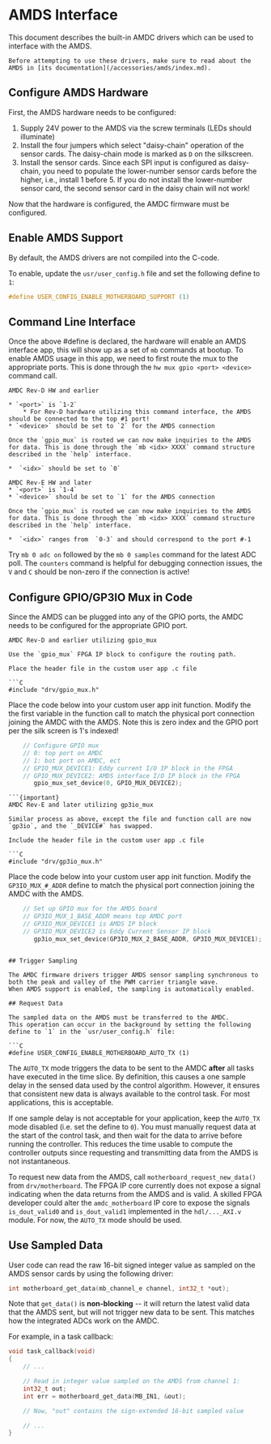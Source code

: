 # AMDS Interface

This document describes the built-in AMDC drivers which can be used to interface with the AMDS.

```{attention}
Before attempting to use these drivers, make sure to read about the AMDS in [its documentation](/accessories/amds/index.md).
```

## Configure AMDS Hardware

First, the AMDS hardware needs to be configured:

1. Supply 24V power to the AMDS via the screw terminals (LEDs should illuminate)
2. Install the four jumpers which select "daisy-chain" operation of the sensor cards. The daisy-chain mode is marked as `D` on the silkscreen.
3. Install the sensor cards. Since each SPI input is configured as daisy-chain, you need to populate the lower-number sensor cards before the higher, i.e., install 1 before 5. If you do not install the lower-number sensor card, the second sensor card in the daisy chain will not work!

Now that the hardware is configured, the AMDC firmware must be configured.

## Enable AMDS Support

By default, the AMDS drivers are not compiled into the C-code.

To enable, update the `usr/user_config.h` file and set the following define to `1`:

```C
#define USER_CONFIG_ENABLE_MOTHERBOARD_SUPPORT (1)
```
## Command Line Interface

Once the above #define is declared, the hardware will enable an AMDS interface app, this will show up as a set of `mb` commands at bootup. To enable AMDS usage in this app, we need to first route the mux to the appropriate ports. This is done through the `hw mux gpio <port> <device>` command call. 

```{important}
AMDC Rev-D HW and earlier

* `<port>` is `1-2` 
    * For Rev-D hardware utilizing this command interface, the AMDS should be connected to the top #1 port!
* `<device>` should be set to `2` for the AMDS connection

Once the `gpio_mux` is routed we can now make inquiries to the AMDS for data. This is done through the `mb <idx> XXXX` command structure described in the `help` interface. 

*  `<idx>` should be set to `0`
```

```{important}
AMDC Rev-E HW and later
* `<port>` is `1-4` 
* `<device>` should be set to `1` for the AMDS connection
    
Once the `gpio_mux` is routed we can now make inquiries to the AMDS for data. This is done through the `mb <idx> XXXX` command structure described in the `help` interface. 

*  `<idx>` ranges from  `0-3` and should correspond to the port #-1 
```

Try `mb 0 adc on` followed by the `mb 0 samples` command for the latest ADC poll. 
The `counters` command is helpful for debugging connection issues, the `V` and `C` should be non-zero if the connection is active!


## Configure GPIO/GP3IO Mux in Code

Since the AMDS can be plugged into any of the GPIO ports, the AMDC needs to be configured for the appropriate GPIO port.

```{important}
AMDC Rev-D and earlier utilizing gpio_mux

Use the `gpio_mux` FPGA IP block to configure the routing path. 

Place the header file in the custom user app .c file

```C
#include "drv/gpio_mux.h"
```
Place the code below into your custom user app init function. Modify the the first variable in the function call to match the physical port connection joining the AMDC with the AMDS.  Note this is zero index and the GPIO port per the silk screen is 1's indexed!

```C
    // Configure GPIO mux
    // 0: top port on AMDC
    // 1: bot port on AMDC, ect
    // GPIO_MUX_DEVICE1: Eddy current I/O IP block in the FPGA
    // GPIO_MUX_DEVICE2: AMDS interface I/O IP block in the FPGA
       gpio_mux_set_device(0, GPIO_MUX_DEVICE2);
```
```
```{important}
AMDC Rev-E and later utilizing gp3io_mux

Similar process as above, except the file and function call are now `gp3io`, and the `_DEVICE#` has swapped.

Include the header file in the custom user app .c file

```C
#include "drv/gp3io_mux.h"
```
Place the code below into your custom user app init function. Modify the `GP3IO_MUX_#_ADDR` define to match the physical port connection joining the AMDC with the AMDS.

```C
    // Set up GPIO mux for the AMDS board
    // GP3IO_MUX_1_BASE_ADDR means top AMDC port
    // GP3IO_MUX_DEVICE1 is AMDS IP block
    // GP3IO_MUX_DEVICE2 is Eddy Current Sensor IP block
       gp3io_mux_set_device(GP3IO_MUX_2_BASE_ADDR, GP3IO_MUX_DEVICE1);
```
```

## Trigger Sampling

The AMDC firmware drivers trigger AMDS sensor sampling synchronous to both the peak and valley of the PWM carrier triangle wave.
When AMDS support is enabled, the sampling is automatically enabled.

## Request Data

The sampled data on the AMDS must be transferred to the AMDC.
This operation can occur in the background by setting the following define to `1` in the `usr/user_config.h` file:

```C
#define USER_CONFIG_ENABLE_MOTHERBOARD_AUTO_TX (1)
```

The `AUTO_TX` mode triggers the data to be sent to the AMDC **after** all tasks have executed in the time slice.
By definition, this causes a one sample delay in the sensed data used by the control algorithm.
However, it ensures that consistent new data is always available to the control task.
For most applications, this is acceptable.

If one sample delay is not acceptable for your application, keep the `AUTO_TX` mode disabled (i.e. set the define to `0`).
You must manually request data at the start of the control task, and then wait for the data to arrive before running the controller.
This reduces the time usable to compute the controller outputs since requesting and transmitting data from the AMDS is not instantaneous.

To request new data from the AMDS, call `motherboard_request_new_data()` from `drv/motherboard`.
The FPGA IP core currently does not expose a signal indicating when the data returns from the AMDS and is valid.
A skilled FPGA developer could alter the `amdc_motherboard` IP core to expose the signals `is_dout_valid0` and `is_dout_valid1` implemented in the `hdl/..._AXI.v` module.
For now, the `AUTO_TX` mode should be used.

## Use Sampled Data

User code can read the raw 16-bit signed integer value as sampled on the AMDS sensor cards by using the following driver:

```C
int motherboard_get_data(mb_channel_e channel, int32_t *out);
```

Note that `get_data()` is **non-blocking** -- it will return the latest valid data that the AMDS sent, but will not trigger new data to be sent.
This matches how the integrated ADCs work on the AMDC.

For example, in a task callback:

```C
void task_callback(void)
{
    // ...

    // Read in integer value sampled on the AMDS from channel 1:
    int32_t out;
    int err = motherboard_get_data(MB_IN1, &out);

    // Now, "out" contains the sign-extended 16-bit sampled value

    // ...
}
```
